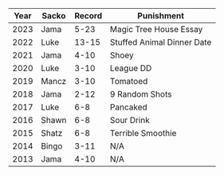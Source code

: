 Year|Sacko|Record|Punishment
----|-----|------|----------
2023|Jama|5-23|Magic Tree House Essay
2022|Luke|13-15|Stuffed Animal Dinner Date
2021|Jama|4-10|Shoey
2020|Luke|3-10|League DD
2019|Mancz|3-10|Tomatoed
2018|Jama|2-12|9 Random Shots
2017|Luke|6-8|Pancaked
2016|Shawn|6-8|Sour Drink
2015|Shatz|6-8|Terrible Smoothie
2014|Bingo|3-11|N/A
2013|Jama|4-10|N/A
